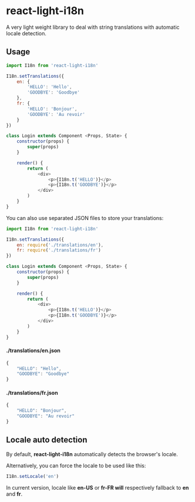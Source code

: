 # react-light-i18n

A very light weight library to deal with string translations with automatic locale detection.

## Usage

```javascript
import I18n from 'react-light-i18n'

I18n.setTranslations({
    en: {
        'HELLO': 'Hello',
        'GOODBYE': 'Goodbye'
    },
    fr: {
        'HELLO': 'Bonjour',
        'GOODBYE': 'Au revoir'
    }
})

class Login extends Component <Props, State> {
    constructor(props) {
        super(props)
    }

    render() {
        return (
            <div>
                <p>{I18n.t('HELLO')}</p>
                <p>{I18n.t('GOODBYE')}</p>
            </div>
        )
    }
}
```

You can also use separated JSON files to store your translations:

```javascript
import I18n from 'react-light-i18n'

I18n.setTranslations({
    en: require('./translations/en'),
    fr: require('./translations/fr')
})

class Login extends Component <Props, State> {
    constructor(props) {
        super(props)
    }

    render() {
        return (
            <div>
                <p>{I18n.t('HELLO')}</p>
                <p>{I18n.t('GOODBYE')}</p>
            </div>
        )
    }
}
```

#### ./translations/en.json

```javascript
{
    "HELLO": "Hello",
    "GOODBYE": "Goodbye"
}
```

#### ./translations/fr.json

```javascript
{
    "HELLO": "Bonjour",
    "GOODBYE": "Au revoir"
}
```

## Locale auto detection

By default, **react-light-i18n** automatically detects the browser's locale.

Alternatively, you can force the locale to be used like this:

```javascript
I18n.setLocale('en')
```

In current version, locale like **en-US** or **fr-FR will** respectively fallback to **en** and **fr**.